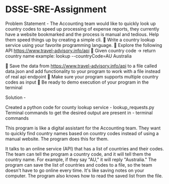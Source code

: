 # DSSE-SRE-Assignment

Problem Statement - 
The Accounting team would like to quickly look up country codes to speed up
processing of expense reports, they currently have a website bookmarked and the
process is manual and tedious. Help them speed things up by creating a simple cli.
 Write a country lookup service using your favorite programming language.
 Explore the following API https://www.travel-advisory.info/api
 Given country code -&gt; return country name example:
lookup --countryCode=AU
Australia

 Save the data from https://www.travel-advisory.info/api to a file called
data.json and add functionality to your program to work with a file instead of
real api endpoint
 Make sure your program supports multiple country codes as input
 Be ready to demo execution of your program in the terminal


Solution - 

Created a python code for county lookup service - lookup_requests.py
Terminal commands to get the desired output are present in - terminal commands

This program is like a digital assistant for the Accounting team. They want to quickly find country names based on country codes instead of using a manual website. The program does this for them.

It talks to an online service (API) that has a list of countries and their codes.
The team can tell the program a country code, and it will tell them the country name. For example, if they say "AU," it will reply "Australia."
The program can save the list of countries and codes to a file, so the team doesn't have to go online every time. It's like saving notes on your computer.
The program also knows how to read the saved list from the file.
